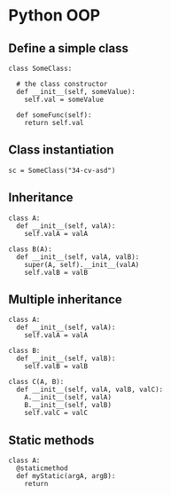 # Python OOP

## Define a simple class
```
class SomeClass:

  # the class constructor
  def __init__(self, someValue):
    self.val = someValue

  def someFunc(self):
    return self.val
```

## Class instantiation
```
sc = SomeClass("34-cv-asd")
```

## Inheritance
```  
class A:
  def __init__(self, valA):
    self.valA = valA

class B(A):
  def __init__(self, valA, valB):
    super(A, self).__init__(valA)
    self.valB = valB
```
## Multiple inheritance
```
class A:
  def __init__(self, valA):
    self.valA = valA

class B:
  def __init__(self, valB):
    self.valB = valB

class C(A, B):
  def __init__(self, valA, valB, valC):
    A.__init__(self, valA)
    B.__init__(self, valB)
    self.valC = valC
```
## Static methods
```
class A:
  @staticmethod
  def myStatic(argA, argB):
    return
```
